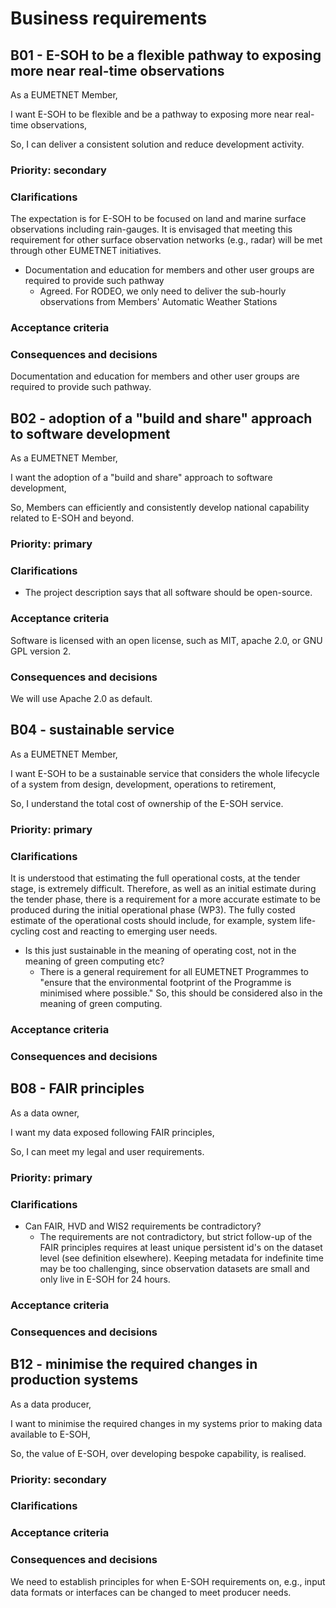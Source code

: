 # Business requirements

## B01 - E-SOH to be a flexible pathway to exposing more near real-time observations

As a EUMETNET Member,

I want E-SOH to be flexible and be a pathway to exposing more near real-time
observations,

So, I can deliver a consistent solution and reduce development activity.

### Priority: secondary

### Clarifications

The expectation is for E-SOH to be focused on land and marine surface observations including rain-gauges. It is envisaged that meeting this requirement for other surface observation networks (e.g., radar) will be met through other EUMETNET initiatives.

* Documentation and education for members and other user groups are required to provide such pathway
  * Agreed. For RODEO, we only need to deliver the sub-hourly observations from Members' Automatic Weather Stations

### Acceptance criteria

### Consequences and decisions

Documentation and education for members and other user groups are required to provide such pathway.

## B02 - adoption of a "build and share" approach to software development

As a EUMETNET Member,

I want the adoption of a "build and share" approach to software development,

So, Members can efficiently and consistently develop national capability related to E-SOH and beyond.

### Priority: primary

### Clarifications

* The project description says that all software should be open-source.

### Acceptance criteria

Software is licensed with an open license, such as MIT, apache 2.0, or GNU GPL version 2.

### Consequences and decisions

We will use Apache 2.0 as default.

## B04 - sustainable service

As a EUMETNET Member,

I want E-SOH to be a sustainable service that considers the whole lifecycle of a system from design, development, operations to retirement,

So, I understand the total cost of ownership of the E-SOH service.

### Priority: primary

### Clarifications

It is understood that estimating the full operational costs, at the tender stage, is extremely difficult. Therefore, as well as an initial estimate during the tender phase, there is a requirement for a more accurate estimate to be produced during the initial operational phase (WP3). The fully costed estimate of the operational costs should include, for example, system life-cycling cost and reacting to emerging user needs.

* Is this just sustainable in the meaning of operating cost, not in the meaning of green computing etc?
  * There is a general requirement for all EUMETNET Programmes to "ensure that the environmental footprint of the Programme is minimised where possible." So, this should be considered also in the meaning of green computing.

### Acceptance criteria

### Consequences and decisions

## B08 - FAIR principles

As a data owner,

I want my data exposed following FAIR principles,

So, I can meet my legal and user requirements.

### Priority: primary

### Clarifications

* Can FAIR, HVD and WIS2 requirements be contradictory?
  * The requirements are not contradictory, but strict follow-up of the FAIR principles requires at least unique persistent id's on the dataset level (see definition elsewhere). Keeping metadata for indefinite time may be too challenging, since observation datasets are small and only live in E-SOH for 24 hours.

### Acceptance criteria

### Consequences and decisions

## B12 - minimise the required changes in production systems

As a data producer,

I want to minimise the required changes in my systems prior to making data available to E-SOH,

So, the value of E-SOH, over developing bespoke capability, is realised.

### Priority: secondary

### Clarifications

### Acceptance criteria

### Consequences and decisions

We need to establish principles for when E-SOH requirements on, e.g., input data formats or interfaces can be changed to meet producer needs.
